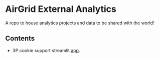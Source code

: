 # AirGrid External Analytics

A repo to house analytics projects and data to be shared with the world!

## Contents

- 3P cookie support streamlit [app](https://share.streamlit.io/airgrid/external-analytics/main/streamlit/cookie_support.py).